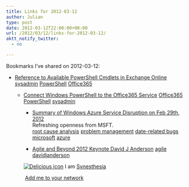 ```yaml
---
title: Links for 2012-03-12
author: Julian
type: post
date: 2012-03-12T22:00:00+00:00
url: /2012/03/12/links-for-2012-03-12/
aktt_notify_twitter:
  - no

---
```

Bookmarks I&#8217;ve shared on 2012-03-12:

  * [Reference to Available PowerShell Cmdlets in Exchange Online][1] 
    [sysadmin][2] [PowerShell][3] [Office365][4] </li> 
    
      * [Connect Windows PowerShell to the Office365 Service][5] 
        [Office365][4] [PowerShell][3] [sysadmin][2] </li> 
        
          * [Summary of Windows Azure Service Disruption on Feb 29th, 2012][6]  
            Refreshing openness from MSFT.  
            [root cause analysis][7] [problem management][8] [date-related bugs][9] [microsoft][10] [azure][11] 
          * [Agile and Beyond 2012 Keynote David J Anderson][12] 
            [agile][13] [davidjanderson][14] </li> </ul> 
            
            <p class="deliciouslink">
              <a href="http://del.icio.us/synesthesia" title="See all my bookmarks on del.icio.us"><img src="https://www.synesthesia.co.uk/images/deliciousicon.jpg" alt="Delicious icon" /></a>&nbsp;I am <a href="http://del.icio.us/synesthesia" title="See all my bookmarks on del.icio.us">Synesthesia</a>
            </p>
            
            <p class="deliciouslink">
              <a href="http://del.icio.us/network?add=synesthesia" title="Add me to your del.icio.us network"><img src="https://www.synesthesia.co.uk/images/add.gif" alt="" /></a>&nbsp;<a href="http://del.icio.us/network?add=synesthesia" title="Add me to your del.icio.us network">Add me to your network</a>
            </p>

 [1]: http://help.outlook.com/en-us/140/dd575549.aspx
 [2]: http://www.delicious.com/synesthesia/sysadmin
 [3]: http://www.delicious.com/synesthesia/PowerShell
 [4]: http://www.delicious.com/synesthesia/Office365
 [5]: http://help.outlook.com/en-us/140/cc952755.aspx
 [6]: http://blogs.msdn.com/b/windowsazure/archive/2012/03/10/summary-of-windows-azure-service-disruption-on-feb-29th-2012.aspx
 [7]: http://www.delicious.com/synesthesia/root+cause+analysis
 [8]: http://www.delicious.com/synesthesia/problem+management
 [9]: http://www.delicious.com/synesthesia/date-related+bugs
 [10]: http://www.delicious.com/synesthesia/microsoft
 [11]: http://www.delicious.com/synesthesia/azure
 [12]: http://dl.dropbox.com/u/33524813/Agile%20and%20Beyond%20Dearborn%202012%20key%20note.pdf
 [13]: http://www.delicious.com/synesthesia/agile
 [14]: http://www.delicious.com/synesthesia/davidjanderson